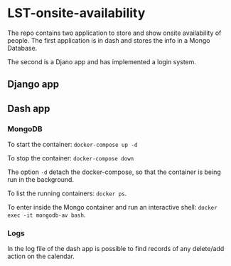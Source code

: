 # LST-onsite-availability

The repo contains two application to store and show onsite availability of people.
The first application is in dash and stores the info in a Mongo Database.

The second is a Djano app and has implemented a login system.

## Django app



## Dash app

### MongoDB

To start the container: `docker-compose up -d`

To stop the container: `docker-compose down`

The option `-d` detach the docker-compose, so that the container is being run in the background.

To list the running containers: `docker ps`.

To enter inside the Mongo container and run an interactive shell: `docker exec -it mongodb-av bash`.

### Logs

In the log file of the dash app is possible to find records of any delete/add action on the calendar.